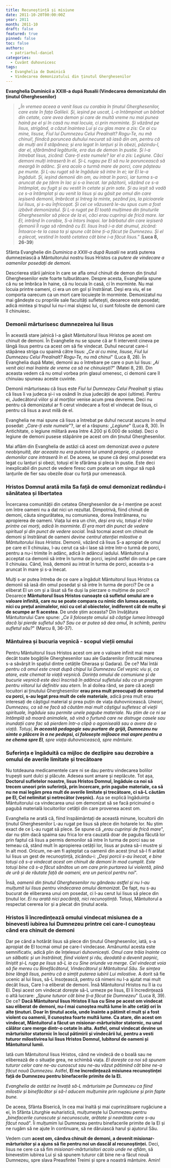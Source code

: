 ```yaml
---
title: Recunoștință și misiune
date: 2011-10-20T00:00:00Z
year: 2011
month: 2011-10
draft: false
featured: true
pinned: false
toc: false
authors:
  - patriarhul-daniel  
categories:
  - Cuvânt duhovnicesc
tags:
  - Evanghelia de Duminică
  - Vindecarea demonizatului din ținutul Gherghesenilor
---
```

**Evanghelia Duminicii a XXIII-a după Rusalii (Vindecarea demonizatului din ținutul Gherghesenilor)**

> _„În vremea aceea a venit Iisus cu corabia în ținutul Gherghesenilor, care este în fața Galileii. Și, ieșind pe uscat, L-a întâmpinat un bărbat din cetate, care avea demon și care de multă vreme nu mai punea haină pe el și în casă nu mai locuia, ci prin morminte. Și văzând pe Iisus, strigând, a căzut înaintea Lui și cu glas mare a zis: Ce ai cu mine, Iisuse, Fiul lui Dumnezeu Celui Preaînalt? Rogu-Te, nu mă chinui!, fiindcă poruncea duhului necurat să iasă din om, pentru că de mulți ani îl stăpânea; și era legat în lanțuri și în obezi, păzindu-l, dar el, sfărâmând legăturile, era dus de demon în pustie. Și l-a întrebat Iisus, zicând: Care-ți este numele? Iar el a zis: Legiune. Căci demoni mulți intraseră în el. Și-L rugau pe El să nu le poruncească să meargă în adânc. Și era acolo o turmă mare de porci, care pășteau pe munte. Și L-au rugat să le îngăduie să intre în ei; iar El le-a îngăduit. Și, ieșind demonii din om, au intrat în porci, iar turma s-a aruncat de pe țărm în lac și s-a înecat. Iar păzitorii, văzând ce s-a întâmplat, au fugit și au vestit în cetate și prin sate. Și au ieșit să vadă ce s-a întâmplat și au venit la Iisus și au găsit pe omul din care ieșiseră demonii, îmbrăcat și întreg la minte, șezând jos, la picioarele lui Iisus, și s-au înfricoșat. Și cei ce văzuseră le-au spus cum a fost izbăvit demonizatul. Și L-a rugat pe El toată mulțimea din ținuturile Gherghesenilor să plece de la ei, căci erau cuprinși de frică mare. Iar El, intrând în corabie, S-a întors înapoi. Iar bărbatul din care ieșiseră demonii Îl ruga să rămână cu El. Iisus însă i-a dat drumul, zicând: Întoarce-te la casa ta și spune cât bine ți-a făcut ție Dumnezeu. Și el a plecat, vestind în toată cetatea cât bine i-a făcut Iisus.”_ (**Luca 8, 26-39**)

Sfânta Evanghelie din _Duminica a XXIII-a după Rusalii_ ne arată puterea dumnezeiască a Mântuitorului nostru Iisus Hristos ca _putere de vindecare a oamenilor posedați de demoni_.

Descrierea stării jalnice în care se afla omul chinuit de demon din ținutul Gherghesenilor este foarte tulburătoare. Despre acesta, Evanghelia spune că nu se îmbrăca în haine, că nu locuia în casă, ci în morminte. Nu mai locuia printre oameni, ci era un om gol și înstrăinat. Deși era viu, el se comporta oarecum ca un mort care locuiește în morminte. Demonizatul nu mai gândește cu propriile sale facultăți sufletești, deoarece este posedat; adică mintea și trupul lui nu-i mai slujesc lui, ci sunt folosite de demonii care îl chinuiesc.

### Demonii mărturisesc dumnezeirea lui Iisus

În această stare jalnică l-a găsit Mântuitorul Iisus Hristos pe acest om chinuit de demoni. În Evanghelie nu se spune că ar fi intervenit cineva pe lângă Iisus pentru ca acest om să fie vindecat. Duhul necurat care-l stăpânea striga cu spaimă către Iisus: „_Ce ai cu mine, Iisuse, Fiul lui Dumnezeu Celui Preaînalt? Rogu-Te, nu mă chinui_" (Luca 8, 28). În Evanghelia după Matei, demonii au o întrebare pe care o pun lui Iisus: „_Ai venit aici mai înainte de vreme ca să ne chinuiești?_" (Matei 8, 29). Din aceasta vedem că nu omul vorbea prin glasul omenesc, ci demonii care îl chinuiau spuneau aceste cuvinte.

Demonii mărturiseau că Iisus este _Fiul lui Dumnezeu Celui Preaînalt_ și știau că Iisus îi va judeca și-i va osândi în ziua judecății de apoi (ultime). Pentru ei, Judecătorul viilor și al morților venise acum prea devreme. Deci nu pentru că demonizatul ar fi cerut vindecare a fost el vindecat de Iisus, ci pentru că Iisus a avut milă de el.

Evanghelia ne mai spune că Iisus a întrebat pe duhul necurat ascuns în omul posedat: „_Care-ți este numele_"?, iar el a răspuns: „_Legiune_" (Luca 8, 30). În Antichitate, o legiune militară avea între 4.200 și 6.000 de soldați. Deci o legiune de demoni pusese stăpânire pe acest om din ținutul Gherghesenilor.

Mai aflăm din Evanghelia de astăzi că acest om demonizat _avea o putere neobișnuită, dar aceasta nu era puterea lui umană proprie, ci puterea demonilor care intraseră în el_. De aceea, se spune că deși omul posedat era legat cu lanțuri și obezi, totuși el le sfărâma și pleca în pustie. Este deci inexplicabil din punct de vedere firesc cum poate un om singur să rupă lanțurile de fier sau obezile doar cu forță pur omenească.

### Hristos Domnul arată mila Sa față de omul demonizat redându-i sănătatea și libertatea

Încercarea comunității din cetatea Gherghesenilor de a-l menține pe acest om între oameni nu a dat nici un rezultat. Dimpotrivă, fiind chinuit de demoni, căuta singurătatea, nu comuniunea, dorea înstrăinarea, nu apropierea de oameni. Viața lui era un chin, _deși era viu, totuși el trăia printre cei morți, adică în morminte_. _El era mort din punct de vedere spiritual și din punct de vedere social._ Însă tocmai acest om chinuit de demoni și înstrăinat de oameni _devine centrul atenției milostive a Mântuitorului Iisus Hristos_. Demonii, văzând că Iisus S-a apropiat de omul pe care ei îl chinuiau, I-au cerut ca să-i lase să intre într-o turmă de porci, pentru a nu-i trimite în adânc, adică în adâncul iadului. Mântuitorul a acceptat ca demonii să intre în turma de porci, ieșind astfel din omul pe care îl chinuiau. Când, însă, demonii au intrat în turma de porci, aceasta s-a aruncat în mare și s-a înecat.

Mulți s-ar putea întreba de ce oare a îngăduit Mântuitorul Iisus Hristos ca demonii să iasă din omul posedat și să intre în turma de porci? De ce a eliberat El un om și a lăsat să fie duși la pierzare o mulțime de porci? Deoarece **Mântuitorul Iisus Hristos cunoaște că sufletul omului are o valoare infinită, care nu se poate compara cu nimic din lumea aceasta, nici cu prețul animalelor, nici cu cel al obiectelor, indiferent cât de multe și de scumpe ar fi acestea**. De unde știm aceasta? Din învățătura Mântuitorului Care spune: „_Ce îi folosește omului să câștige lumea întreagă dacă își pierde sufletul său? Sau ce ar putea să dea omul, în schimb, pentru sufletul său?_" (Marcu 8, 36-37).

### Mântuirea și bucuria veșnică - scopul vieții omului

Pentru Mântuitorul Iisus Hristos acest om are o valoare infinit mai mare decât toate bogățiile Gherghesenilor sau ale Gadarenilor (întrucât minunea s-a săvârșit în spațiul dintre cetățile Gherasa și Gadara). De ce? Mai întâi _pentru că omul este creat după chipul lui Dumnezeu Cel veșnic viu și, ca atare, este chemat la viață veșnică. Dorința omului de comuniune și de bucurie veșnică este deci înscrisă în adâncul sufletului său ca un program pentru viitorul lui definitiv sau etern._ În al doilea rând, se pare că acești locuitori ai ținutului Gherghesenilor **erau prea mult preocupați de comerțul cu porci, s-au legat prea mult de cele materiale**, adică prea mult erau interesați de câștigul material și prea puțin de viața duhovnicească. _Uneori, Dumnezeu, ca să ne facă să căutăm mai mult câștigul sufletesc al vieții spirituale, îngăduie sau permite unele pagube materiale. Nu știm de ce ni se întâmplă să moară animalele, să vină o furtună care ne distruge casele sau inundații care fac să pierdem într-o clipă o agoniseală sau o avere de o viață. Totuși, **în această pedagogie sau purtare de grijă, Dumnezeu nu simte o plăcere în a ne pedepsi, ci folosește mijloace mai aspre pentru a ne chema spre El**, spre viața duhovnicească, spre mântuire._

### Suferința e îngăduită ca mijloc de dezlipire sau dezrobire a omului de averile limitate și trecătoare

Nu totdeauna medicamentele care ni se dau pentru vindecarea bolilor trupești sunt dulci și plăcute. Adesea sunt amare și neplăcute. Tot așa, **Doctorul sufletelor noastre, Iisus Hristos Domnul, îngăduie ca noi să trecem uneori prin suferință, prin încercare, prin pagube materiale, ca să nu ne mai legăm prea mult de averile limitate și trecătoare, ci să-L căutăm pe El, Cel nelimitat și netrecător (veșnic).** Așa se explică îngăduința Mântuitorului ca vindecarea unui om demonizat să se facă pricinuind o pagubă materială locuitorilor cetății din care provenea acest om.

Evanghelia ne arată că, fiind înspăimântați de această minune, locuitorii din ținutul Gherghesenilor L-au rugat pe Iisus să plece din hotarele lor. Nu știm exact de ce L-au rugat să plece. Se spune că „_erau cuprinși de frică mare_", dar nu știm dacă spaima sau frica lor era cauzată doar de paguba făcută lor prin faptul că Iisus a permis demonilor să intre în turma de porci sau se temeau că, stând mult în apropierea cetății lor, Iisus ar putea să-i mustre și în alt mod. Oricum, ne-am fi așteptat ca oamenii din acest ținut să-I fi arătat lui Iisus un gest de recunoștință, zicându-i: „_Deși porcii s-au înecat, e bine totuși că s-a vindecat acest om chinuit de demoni în mod cumplit. Este totuși bine că s-a făcut sănătos un om care prin purtarea lui violentă, plină de ură și de răutate față de oameni, era un pericol pentru noi_".

Însă, _oamenii din ținutul Gherghesenilor nu gândeau astfel și nu I-au mulțumit lui Iisus pentru vindecarea omului demonizat_. De fapt, nu s-au bucurat de eliberarea unui om posedat, ci I-au cerut lui Iisus să plece din ținutul lor. _Ei nu arată nici pocăință, nici recunoștință_. Totuși, Mântuitorul a respectat cererea lor și a plecat din ținutul acela.

### Hristos îi încredințează omului vindecat misiunea de a binevesti iubirea lui Dumnezeu printre cei care-l cunoșteau când era chinuit de demoni

Dar pe când a hotărât Iisus să plece din ținutul Gherghesenilor, iată, s-a apropiat de El tocmai omul pe care-l vindecase. Amănuntul acesta este semnificativ, adică plin de înțelesuri duhovnicești. _Omul care trăia înainte ca un sălbatic și un înstrăinat, fiind violent și rău, deodată a devenit pașnic, liniștit și-L ruga pe Iisus să-L ia cu Sine oriunde va merge. Cel vindecat voia să fie mereu cu Binefăcătorul, Vindecătorul și Mântuitorul Său. Se simțea bine lângă Iisus, pentru că a simțit puterea iubirii Lui milostive._ A dorit să fie ucenic al lui Iisus, să-L însoțească, pentru că nimeni nu l-a ajutat mai mult decât Iisus, Care l-a eliberat de demoni. Însă Mântuitorul Hristos nu îl ia cu El. Deși acest om vindecat dorește să-L urmeze pe Iisus, El îi încredințează o altă lucrare: „_Spune tuturor cât bine ți-a făcut ție Dumnezeu_" (Luca 8, 39). De ce? **Dacă Mântuitorul Iisus Hristos îl lua cu Sine pe acest om vindecat sau eliberat de demoni, nu-l mai cunoștea multă lume în alte cetăți ori în alte ținuturi. Doar în ținutul acela, unde înainte a pătimit el mult și a fost violent cu oamenii, îl cunoștea foarte multă lume. Ca atare, din acest om vindecat, Mântuitorul a făcut un misionar-mărturisitor statornic, nu unul călător care merge dintr-o cetate în alta. Astfel, omul vindecat devine un mărturisitor statornic în locul pătimirii și vindecării lui, pentru a vesti tuturor milostivirea lui Iisus Hristos Domnul, Iubitorul de oameni și Mântuitorul lumii.**

Iată cum Mântuitorul Iisus Hristos, când ne vindecă de o boală sau ne eliberează de o situație grea, ne schimbă viața. _El dorește ca noi să spunem tuturor celor care ne-au cunoscut sau ne-au văzut pătimind cât bine ne-a făcut nouă Dumnezeu._ Astfel, **El ne încredințează misiunea recunoștinței față de Dumnezeu pentru binefacerile primite de la El.**

_Evanghelia de astăzi ne învață să-L mărturisim pe Dumnezeu ca fiind milostiv și binefăcător și să-I aducem mulțumire prin rugăciune și prin fapte bune._

De aceea, Sfânta Biserică, în cea mai înaltă și mai cuprinzătoare rugăciune a ei, în Sfânta Liturghie euharistică, mulțumește lui Dumnezeu pentru „_binefacerile cunoscute și necunoscute, arătate și nearătate care s-au făcut nouă_". Îi mulțumim lui Dumnezeu pentru binefacerile primite de la El și ne rugăm să ne ajute în continuare, să ne dăruiască harul și ajutorul Său.

Vedem cum **acest om, cândva chinuit de demoni, a devenit misionar-mărturisitor și a ajuns să fie pentru noi un dascăl al recunoștinței.** Deci, Iisus ne cere ca să fim _misionari-mărturisitori acolo unde ne aflăm_, să binevestim iubirea Lui și să spunem tuturor cât bine ne-a făcut nouă Dumnezeu, spre slava Preasfintei Treimi și spre a noastră mântuire. Amin! 
